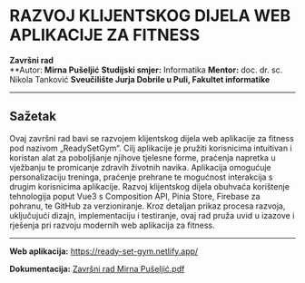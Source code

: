 # RAZVOJ KLIJENTSKOG DIJELA WEB APLIKACIJE ZA FITNESS

**Završni rad**  
**Autor: **Mirna Pušeljić**
**Studijski smjer:** Informatika
**Mentor:** doc. dr. sc. Nikola Tanković
**Sveučilište Jurja Dobrile u Puli, Fakultet informatike**

---

## Sažetak

Ovaj završni rad bavi se razvojem klijentskog dijela web aplikacije za fitness pod nazivom „ReadySetGym“. Cilj aplikacije je pružiti korisnicima intuitivan i koristan alat za poboljšanje njihove tjelesne forme, praćenja napretka u vježbanju te promicanje zdravih životnih navika. Aplikacija omogućuje personalizaciju treninga, praćenje prehrane te mogućnost interakcija s drugim korisnicima aplikacije. Razvoj klijentskog dijela obuhvaća korištenje tehnologija poput Vue3 s Composition API, Pinia Store, Firebase za pohranu, te GitHub za verzioniranje. Kroz detaljan prikaz procesa razvoja, uključujući dizajn, implementaciju i testiranje, ovaj rad pruža uvid u izazove i rješenja pri razvoju modernih web aplikacija za fitness.

---

**Web aplikacija:** https://ready-set-gym.netlify.app/

**Dokumentacija:** [Završni rad Mirna Pušeljić.pdf](https://github.com/user-attachments/files/16845527/Zavrsni.rad.Mirna.Puseljic.pdf)

